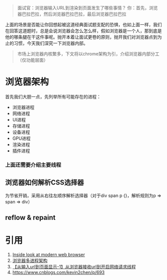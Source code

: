 > 面试官：浏览器输入URL到渲染到页面发生了哪些事情？
> 你：首先，浏览器巴拉巴拉，然后浏览器巴拉巴拉，最后浏览器巴拉巴拉

上面的场景是否能让你回想起被这道经典面试题支配的恐惧，也如上面一样，我们在回答这道题时，总是会说浏览器会怎么怎么样，假如浏览器是一个人，那到底是他的哪条腿在干这件事呢。抛开本着让面试更卷的原则，抛开我们对浏览器点到为止的习惯，今天我们深究一下浏览器内部。

> 市场上浏览器内核繁多，下文将以chrome架构为引，介绍浏览器内部分工（仅功能层面）

# 浏览器架构
首先我们大胆一点，先列举所有可能存在的进程：
- 浏览器进程
- 网络进程
- UI进程
- 存储进程
- 设备进程
- GPU进程
- 渲染进程
- 插件进程
### 上面还需要介绍主要线程
## 浏览器如何解析CSS选择器
为节省开销，采用从右往左顺序解析选择器（对于div span p {}，解析规则为p => span => div）

## reflow & repaint

# 引用
1. [Inside look at modern web browser](https://developer.chrome.com/blog/inside-browser-part1/)
2. [浏览器多进程架构](https://zhuanlan.zhihu.com/p/102128787)
3. [【从输入url到页面显示-1】从浏览器接收url到开启网络请求线程](https://zhuanlan.zhihu.com/p/388472648)
4. https://www.cnblogs.com/kevin2chen/p/693